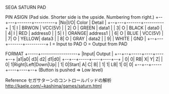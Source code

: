 SEGA SATURN PAD

PIN ASIGN
(Pad side. Shorter side is the upside. Numbering from right.)
+--+---+-------+----------+
|No|I/O| Color | Detail   |
+--+---+-------+----------+
| 1| I | BRWON | VCC(5V)  |
| 2| O | GREEN | data1    |
| 3| O | BLACK | data0    |
| 4| I | RED   | address0 |
| 5| I | ORANGE| address1 |
| 6| O | BLUE  | VCC(5V)  |
| 7| O | YELLOW| data3    |
| 8| O | GRAY  | data2    |
| 9|   | WHITE | GND      |
+--+---+-------+----------+
I = Input to PAD
O = Output from PAD

FORMAT
+-----+------------------+
|Input|      Output      |
+--+--+-----+----+----+--+
|a1|a0|   d3|  d2|  d1|d0|
+--+--+-----+----+----+--+
| 0| 0|   RB|   X|   Y| Z|
| 0| 1|Right|Left|Down|Up|
| 1| 0|Start|   A|   C| B|
| 1| 1|   LB|   1|   0| 0|
+--+--+-----+----+----+--+
(Button is pushed => Low level)

Reference
セガサターンのコントロールパッドの解析
http://kaele.com/~kashima/games/saturn.html